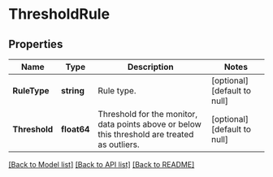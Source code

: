 # ThresholdRule

## Properties
Name | Type | Description | Notes
------------ | ------------- | ------------- | -------------
**RuleType** | **string** | Rule type. | [optional] [default to null]
**Threshold** | **float64** | Threshold for the monitor, data points above or below this threshold are treated as outliers. | [optional] [default to null]

[[Back to Model list]](../README.md#documentation-for-models) [[Back to API list]](../README.md#documentation-for-api-endpoints) [[Back to README]](../README.md)

